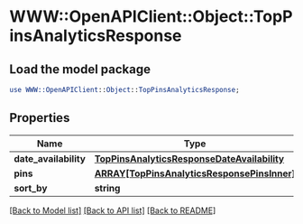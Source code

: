 # WWW::OpenAPIClient::Object::TopPinsAnalyticsResponse

## Load the model package
```perl
use WWW::OpenAPIClient::Object::TopPinsAnalyticsResponse;
```

## Properties
Name | Type | Description | Notes
------------ | ------------- | ------------- | -------------
**date_availability** | [**TopPinsAnalyticsResponseDateAvailability**](TopPinsAnalyticsResponseDateAvailability.md) |  | [optional] 
**pins** | [**ARRAY[TopPinsAnalyticsResponsePinsInner]**](TopPinsAnalyticsResponsePinsInner.md) |  | [optional] 
**sort_by** | **string** |  | [optional] 

[[Back to Model list]](../README.md#documentation-for-models) [[Back to API list]](../README.md#documentation-for-api-endpoints) [[Back to README]](../README.md)


